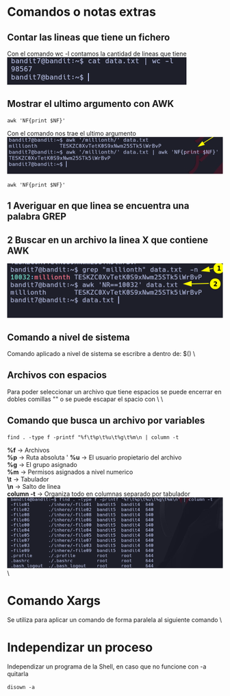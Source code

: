 # Comandos o notas extras

## Contar las lineas que tiene un fichero
Con el comando wc -l contamos la cantidad de lineas que tiene\
![label text](imgs/02.png)

## Mostrar el ultimo argumento con AWK 
```
awk 'NF{print $NF}'
```
Con el comando nos trae el ultimo argumento
![label text](imgs/03.png)
```
awk 'NF{print $NF}'
```
## 1 Averiguar en que linea se encuentra una palabra GREP
## 2 Buscar en un archivo la linea X que contiene AWK
![label text](imgs/04.png)

## Comando a nivel de sistema
Comando aplicado a nivel de sistema se escribre a dentro de: $() \

## Archivos con espacios
Para poder seleccionar un archivo que tiene espacios se puede encerrar en dobles comillas "" o se puede escapar el spacio con \\ \

## Comando que busca un archivo por variables
```
find . -type f -printf "%f\t%p\t%u\t%g\t%m\n | column -t
```
**%f** -> Archivos \
**%p** -> Ruta absoluta '
**%u** -> El usuario propietario del archivo \
**%g** -> El grupo asignado \
**%m** -> Permisos asignados a nivel numerico \
**\\t** -> Tabulador \
**\\n** -> Salto de linea \
**column -t** -> Organiza todo en columnas separado por tabulador \
![label text](imgs/01.png) \

# Comando Xargs
Se utiliza para aplicar un comando de forma paralela al siguiente comando \

# Independizar un proceso
Independizar un programa de la Shell, en caso que no funcione con -a quitarla 
```
disown -a
```


